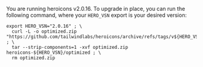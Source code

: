 You are running heroicons v2.0.16. To upgrade in place, you can run the following command,
where your `HERO_VSN` export is your desired version:

    export HERO_VSN="2.0.16" ; \
      curl -L -o optimized.zip "https://github.com/tailwindlabs/heroicons/archive/refs/tags/v${HERO_VSN}.zip" ; \
      tar --strip-components=1 -xvf optimized.zip heroicons-${HERO_VSN}/optimized ; \
      rm optimized.zip